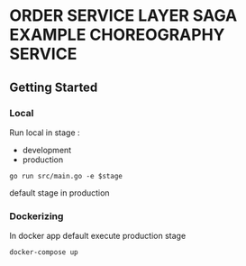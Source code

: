 # ORDER SERVICE LAYER SAGA EXAMPLE CHOREOGRAPHY SERVICE

## Getting Started

### Local
Run local in stage :
- development
- production
```
go run src/main.go -e $stage
```
default stage in production

### Dockerizing
In docker app default execute production stage
```
docker-compose up
```
